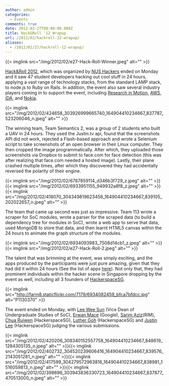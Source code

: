 ```yaml
---
author: admin
categories:
  - Events
comments: true
date: 2012-02-27T00:00:00.000Z
title: Hack&Roll '12 Wrapup
url: /2012/02/hackroll-12-wrapup/
aliases:
  - /2012/02/27/hackroll-12-wrapup/
---
```


{{< imglink src="/img/2012/02/e27-Hack-Roll-Winner.jpeg" alt="" >}}

<a href="/2012/02/hackroll-2012/" target="_blank">Hack&amp;Roll 2012</a>, which was organized by <a href="/about/" target="_blank">NUS Hackers</a> ended on Monday and it saw 47 student developers hacking out cool stuff in 24 hours, applying a vast range of technology stacks, from the standard LAMP stack, to node.js to Ruby on Rails. In addition, the event also saw several industry players coming in to support the event, including <a href="http://www.rim.com/" target="_blank">Research in Motion</a>, <a href="https://aws.amazon.com/" target="_blank">AWS</a>, <a href="http://www.ida.gov.sg/home/index.aspx" target="_blank">iDA</a>, and <a href="https://www.nokia.com/sg-en/" target="_blank">Nokia</a>.

{{< imglink src="/img/2012/02/424658_303926999665740_164904410234667_837787_523206046_n.jpeg" alt="" >}}

The winning team, Team Semantics 2, was a group of 2 students who built a UAV in 24 hours. They used the Justin.tv api, found that the screenshots API did not work, rejected a Flash-based approach and wrote a Selenium script to take screenshots of an open browser in their Linux computer. They then cropped the image programmatically. After which, they uploaded those screenshots via Dropbox to submit to face.com for face detection (this was after realizing that face.com needed a hosted image). Lastly, their plane crashed multiple times, after which they discovered they had accidentally reversed the polarity of their engine.

{{< imglink src="/img/2012/02/6787859114_d346b3f729_z.jpeg" alt="" >}}{{< imglink src="/img/2012/02/6933951155_949932a8f8_z.jpeg" alt="" >}}{{< imglink src="/img/2012/02/418070_304349819623458_164904410234667_839105_202022657_n.jpeg" alt="" >}}

The team that came up second was just as impressive. Team 113 wrote a scraper for SoC modules, wrote a parser for the scraped data (to build a dependency tree for modules in SoC), wrote a web app to serve that data, used MongoDB to store that data, and then learnt HTML5 canvas within the 24 hours to animate the graph structure of the modules.

{{< imglink src="/img/2012/02/6934093983_7508d14cb1_z.jpeg" alt="" >}}{{< imglink src="/img/2012/02/e27-Hack-Roll-2.jpeg" alt="" >}}

The talent that was brimming at the event, was simply exciting, and the apps produced by the participants were just pure amazing, given that they had did it within 24 hours (See the list of apps <a href="/2012/02/hackroll-2012/" target="_blank">here</a>). Not only that, they had prominent individuals within the hacker scene in Singapore dropping by the event as well, including all 3 founders of <a href="http://hackerspace.sg/" target="_blank">HackerspaceSG</a>.

{{< imglink src="http://farm8.staticflickr.com/7179/6934082459_bfca7bfdcc.jpg" alt="P1130370" >}}

The event ended on Monday, with <a href="http://www.comp.nus.edu.sg/~leews/" target="_blank">Lee Wee Sun</a> (Vice Dean of Undergraduate Studies of SoC), <a href="http://www.erwanmace.com/" target="_blank">Erwan Mace</a> (Google), <a href="http://sg.linkedin.com/in/sarimaziz" target="_blank">Sarim Aziz</a>(RIM), <a href="http://sg.linkedin.com/in/ruiwen" target="_blank">Chua Ruiwen</a> (HackerspaceSG), <a href="http://sg.linkedin.com/in/luthergoh" target="_blank">Luther Goh</a> (HackerspaceSG) and <a href="http://justinlee.sg/" target="_blank">Justin Lee</a> (HackerspaceSG) judging the various submissions.

{{< imglink src="/img/2012/02/420206_308340152557758_164904410234667_848619_1284305135_n.jpeg" alt="" >}}{{< imglink src="/img/2012/02/402732_304520239606416_164904410234667_839576_2143051281_n.jpeg" alt="" >}}{{< imglink src="/img/2012/02/417599_304279572963816_164904410234667_838981_1516059813_n.jpeg" alt="" >}}{{< imglink src="/img/2012/02/398696_303943836330723_164904410234667_837877_470513000_n.jpeg" alt="" >}}
